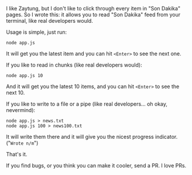 I like Zaytung, but I don't like to click through every item in "Son Dakika" pages. So I wrote this: it allows you to read "Son Dakika" feed from your terminal, like real developers would.

Usage is simple, just run:

    node app.js

It will get you the latest item and you can hit `<Enter>` to see the next one.

If you like to read in chunks (like real developers would):

    node app.js 10

And it will get you the latest 10 items, and you can hit `<Enter>` to see the next 10.


If you like to write to a file or a pipe (like real developers... oh okay, nevermind):

    node app.js > news.txt
    node app.js 100 > news100.txt

It will write them there and it will give you the nicest progress indicator. ("`Wrote n/m`")

That's it.

If you find bugs, or you think you can make it cooler, send a PR. I love PRs.

